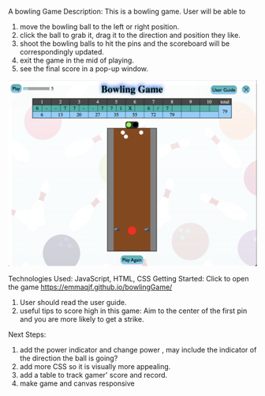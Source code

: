 A bowling Game
Description: This is a bowling game. User will be able to 
1) move the bowling ball to the left or right position.
2) click the ball to grab it, drag it to the direction and position they like.
3) shoot the bowling balls to hit the pins and the scoreboard will be correspondingly updated. 
4) exit the game in the mid of playing.
5) see the final score in a pop-up window.

![IMAGE_DESCRIPTION](img/bowling-game-photo.png)

Technologies Used:  JavaScript, HTML, CSS
Getting Started:  Click to open the game https://emmaqjf.github.io/bowlingGame/

1. User should read the user guide.
2. useful tips to score high in this game: Aim to the center of the first pin and you are more likely to get a strike.

Next Steps: 
1. add the power indicator and change power , may include the indicator of the direction the ball is going?  
2. add more CSS so it is visually more appealing. 
3. add a table to track gamer' score and record. 
4. make game and canvas responsive 
   



